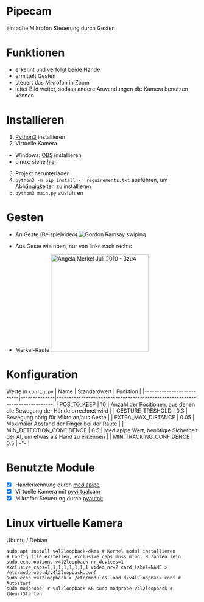 # Pipecam
einfache Mikrofon Steuerung durch Gesten 

# Funktionen
- erkennt und verfolgt beide Hände
- ermittelt Gesten
- steuert das Mikrofon in Zoom
- leitet Bild weiter, sodass andere Anwendungen die Kamera benutzen können

# Installieren
1. [Python3](https://www.python.org/downloads/) installieren
2. Virtuelle Kamera
- Windows: [OBS](https://obsproject.com/download) installieren
- Linux: siehe [hier](#linux-virtuelle-kamera)
3. Projekt herunterladen
4. `python3 -m pip install -r requirements.txt` ausführen, um Abhängigkeiten zu installieren
5. `python3 main.py` ausführen

# Gesten
- An Geste (Beispielvideo)
![Gordon Ramsay swiping](https://c.tenor.com/XsEnfr0dKp4AAAAC/gordon-ramsey-swipe.gif)

- Aus Geste
    wie oben, nur von links nach rechts

- Merkel-Raute
<a title="Armin Linnartz, CC BY-SA 3.0 DE &lt;https://creativecommons.org/licenses/by-sa/3.0/de/deed.en&gt;, via Wikimedia Commons" href="https://commons.wikimedia.org/wiki/File:Angela_Merkel_Juli_2010_-_3zu4.jpg"><img width="256" alt="Angela Merkel Juli 2010 - 3zu4" src="https://upload.wikimedia.org/wikipedia/commons/thumb/2/2d/Angela_Merkel_Juli_2010_-_3zu4.jpg/256px-Angela_Merkel_Juli_2010_-_3zu4.jpg"></a>

# Konfiguration
Werte in `config.py`
| Name                     | Standardwert | Funktion                                                                   |
|--------------------------|--------------|----------------------------------------------------------------------------|
| POS_TO_KEEP              | 10           | Anzahl der Positionen, aus denen die Bewegung der Hände errechnet wird     |
| GESTURE_TRESHOLD         | 0.3          | Bewegung nötig für Mikro an/aus Geste                                      |
| EXTRA_MAX_DISTANCE       | 0.05         | Maximaler Abstand der Finger bei der Raute                                 |
| MIN_DETECTION_CONFIDENCE | 0.5          | Mediapipe Wert, benötigte Sicherheit der AI, um etwas als Hand zu erkennen |
| MIN_TRACKING_CONFIDENCE  | 0.5          | -"-                                                                        |

# Benutzte Module
- [x] Handerkennung durch [mediapipe](https://mediapipe.dev)
- [x] Virtuelle Kamera mit [pyvirtualcam](https://github.com/letmaik/pyvirtualcam)
- [x] Mikrofon Steuerung durch [pyautoit](https://pypi.org/project/PyAutoIt/)

# Linux virtuelle Kamera
Ubuntu / Debian
```
sudo apt install v4l2loopback-dkms # Kernel modul installieren
# Config file erstellen, exclusive_caps muss mind. 8 Zahlen sein
sudo echo options v4l2loopback nr_devices=1 exclusive_caps=1,1,1,1,1,1,1,1 video_nr=2 card_label=NAME > /etc/modprobe.d/v4l2loopback.conf
sudo echo v4l2loopback > /etc/modules-load.d/v4l2loopback.conf # Autostart
sudo modprobe -r v4l2loopback && sudo modprobe v4l2loopback # (Neu-)Starten
```
